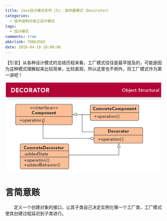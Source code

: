 ```yaml
---
title: Java设计模式系列（九）：装饰器模式（Decorator）
categories:
  - 技术结构升级之设计模式
tags:
  - 设计模式
comments: true
abbrlink: f08b35b5
date: 2018-04-10 10:00:00
---
```

【引言】从各种设计模式的总结历程来看，工厂模式往往是最早提及的，可能是因为这种模式理解起来比较简单，比较直观，所以这里也不例外，将工厂模式作为第一讲吧！
<div align=center><img src="https://github.com/ttfisher/images/raw/master/2018/2018-08-20-09.jpg" width="500"/></div>
<!-- more -->

# 言简意赅
&emsp;&emsp;定义一个创建对象的接口，让其子类自己决定实例化哪一个工厂类，工厂模式使其创建过程延迟到子类进行。
